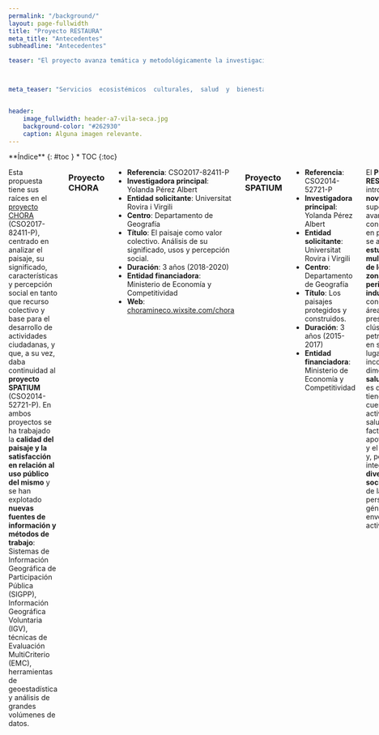 ```yaml
---
permalink: "/background/"
layout: page-fullwidth
title: "Proyecto RESTAURA"
meta_title: "Antecedentes"
subheadline: "Antecedentes"

teaser: "El proyecto avanza temática y metodológicamente la investigación realizada por el equipo en el sexenio 2015-2020, primero en el marco del <b>proyecto SPATIUM</b> (CSO2014-52721-P) y después en el del <b>proyecto CHORA</b> (CSO2017-82411-P)." 



meta_teaser: "Servicios  ecosistémicos  culturales,  salud  y  bienestar  en  zonas  urbanas y periurbanas con clústeres petroquímicos."


header:
    image_fullwidth: header-a7-vila-seca.jpg
    background-color: "#262930"
    caption: Alguna imagen relevante.
---
```


<!--more-->

<div class="row">
<div class="medium-4 medium-push-8 columns" markdown="1">
<div class="panel radius" markdown="1">
**Índice**
{: #toc }
*  TOC
{:toc}
</div>
</div><!-- /.medium-4.columns -->



<div class="medium-8 medium-pull-4 columns" markdown="1">


 

Esta propuesta tiene sus raíces en el [proyecto CHORA](https://choramineco.wixsite.com/chora) (CSO2017-82411-P), centrado en analizar el paisaje, su significado, características y percepción social en tanto que recurso colectivo y base para el desarrollo de actividades ciudadanas, y que, a su vez, daba continuidad al __proyecto SPATIUM__ (CSO2014-52721-P). En ambos proyectos se ha trabajado la __calidad del paisaje y la satisfacción en relación al uso público del mismo__ y se han explotado __nuevas fuentes de información y métodos de trabajo__: Sistemas de Información Geográfica de Participación Pública (SIGPP), Información Geográfica Voluntaria (IGV), técnicas de Evaluación MultiCriterio (EMC), herramientas de geoestadística y análisis de grandes volúmenes de datos.

### Proyecto CHORA
- __Referencia__: CSO2017-82411-P
- __Investigadora principal__: Yolanda Pérez Albert
- __Entidad solicitante__: Universitat Rovira i Virgili
- __Centro__: Departamento de Geografía
- __Título__: El paisaje como valor colectivo. Análisis de su significado, usos y percepción social.
- __Duración__: 3 años (2018-2020)
- __Entidad financiadora__: Ministerio de Economía y Competitividad
- __Web__: [choramineco.wixsite.com/chora](https://choramineco.wixsite.com/chora)
  
### Proyecto SPATIUM  
- __Referencia__: CSO2014-52721-P
- __Investigadora principal__: Yolanda Pérez Albert
- __Entidad solicitante__: Universitat Rovira i Virgili
- __Centro__: Departamento de Geografía
- __Título__: Los paisajes protegidos y construidos.
- __Duración__: 3 años (2015-2017)
- __Entidad financiadora__: Ministerio de Economía y Competitividad
    
    
El __Proyecto RESTAURA__, introduce __tres novedades__ que suponen un avance del conocimiento: en primer lugar, se aborda el __estudio multidisciplinar de los SEC en zonas periurbanas industriales__, en concreto en áreas con presencia de clúster petroquímicos; en segundo lugar, se incorpora la dimensión de la __salutogénesis__, es decir, se tienen en cuenta los activos de salud o factores que apoyan la salud y el bienestar; y, por último, se integra la __diversidad social__ a través de la perspectiva de género y del envejecimiento activo. 


![parque periurbano](/restaura/images/platja.JPG)

</div><!-- /.medium-8.columns -->
</div><!-- /.row -->


